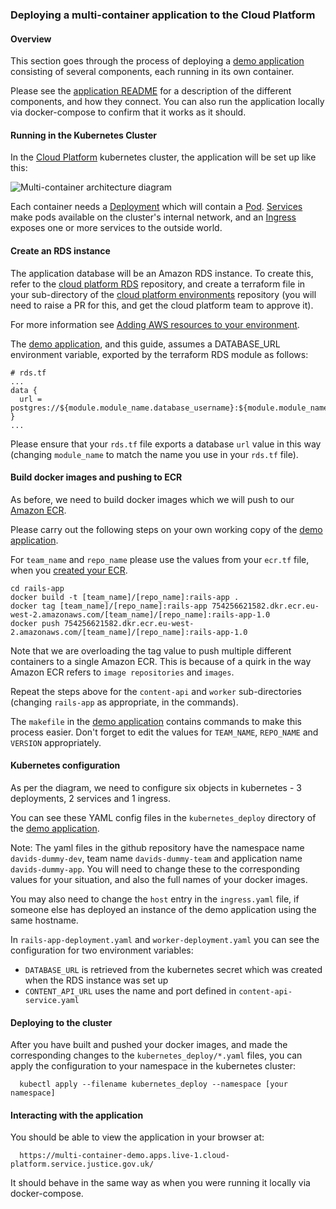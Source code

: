 ### Deploying a multi-container application to the Cloud Platform

#### Overview

This section goes through the process of deploying a [demo application][multi-demo] consisting of several components, each running in its own container.

Please see the [application README][multi-demo-readme] for a description of the different components, and how they connect. You can also run the application locally via docker-compose to confirm that it works as it should.

#### Running in the Kubernetes Cluster

In the [Cloud Platform][cloudplatform] kubernetes cluster, the application will be set up like this:

![Multi-container architecture diagram](../images/multi-container-k8s.png)

Each container needs a [Deployment][k8s-deployment] which will contain a [Pod][k8s-pod]. [Services][k8s-service] make pods available on the cluster's internal network, and an [Ingress][k8s-ingress] exposes one or more services to the outside world.

#### Create an RDS instance

The application database will be an Amazon RDS instance. To create this, refer to the [cloud platform RDS][rds-module] repository, and create a terraform file in your sub-directory of the [cloud platform environments][cp-env] repository (you will need to raise a PR for this, and get the cloud platform team to approve it).

For more information see [Adding AWS resources to your environment][add-aws-resources].

The [demo application][multi-demo], and this guide, assumes a DATABASE_URL environment variable, exported by the terraform RDS module as follows:

    # rds.tf
    ...
    data {
      url = postgres://${module.module_name.database_username}:${module.module_name.database_password}@${module.module_name.rds_instance_endpoint}/${module.module_name.database_name}
    }
    ...

Please ensure that your `rds.tf` file exports a database `url` value in this way (changing `module_name` to match the name you use in your `rds.tf` file).

#### Build docker images and pushing to ECR

As before, we need to build docker images which we will push to our [Amazon ECR][ecr].

Please carry out the following steps on your own working copy of the [demo application][multi-demo].

For `team_name` and `repo_name` please use the values from your `ecr.tf` file, when you [created your ECR][ecr-setup].

```
cd rails-app
docker build -t [team_name]/[repo_name]:rails-app .
docker tag [team_name]/[repo_name]:rails-app 754256621582.dkr.ecr.eu-west-2.amazonaws.com/[team_name]/[repo_name]:rails-app-1.0
docker push 754256621582.dkr.ecr.eu-west-2.amazonaws.com/[team_name]/[repo_name]:rails-app-1.0
```

Note that we are overloading the tag value to push multiple different containers to a single Amazon ECR. This is because of a quirk in the way Amazon ECR refers to `image repositories` and `images`.

Repeat the steps above for the `content-api` and `worker` sub-directories (changing `rails-app` as appropriate, in the commands).

The `makefile` in the [demo application][multi-demo] contains commands to make this process easier. Don't forget to edit the values for `TEAM_NAME`, `REPO_NAME` and `VERSION` appropriately.

#### Kubernetes configuration

As per the diagram, we need to configure six objects in kubernetes - 3 deployments, 2 services and 1 ingress.

You can see these YAML config files in the `kubernetes_deploy` directory of the [demo application][multi-demo].

Note: The yaml files in the github repository have the namespace name `davids-dummy-dev`, team name `davids-dummy-team` and application name `davids-dummy-app`. You will need to change these to the corresponding values for your situation, and also the full names of your docker images.

You may also need to change the `host` entry in the `ingress.yaml` file, if someone else has deployed an instance of the demo application using the same hostname.

In `rails-app-deployment.yaml` and `worker-deployment.yaml` you can see the configuration for two environment variables:

* `DATABASE_URL` is retrieved from the kubernetes secret which was created when the RDS instance was set up
* `CONTENT_API_URL` uses the name and port defined in `content-api-service.yaml`

#### Deploying to the cluster

After you have built and pushed your docker images, and made the corresponding changes to the `kubernetes_deploy/*.yaml` files, you can apply the configuration to your namespace in the kubernetes cluster:

      kubectl apply --filename kubernetes_deploy --namespace [your namespace]

#### Interacting with the application

You should be able to view the application in your browser at:

      https://multi-container-demo.apps.live-1.cloud-platform.service.justice.gov.uk/

It should behave in the same way as when you were running it locally via docker-compose.

[multi-demo]: https://github.com/ministryofjustice/cloud-platform-multi-container-demo-app
[multi-demo-readme]: https://github.com/ministryofjustice/cloud-platform-multi-container-demo-app#multi-container-demo-application
[cloudplatform]: https://github.com/ministryofjustice/cloud-platform
[k8s-deployment]: https://kubernetes.io/docs/concepts/workloads/controllers/deployment/
[k8s-pod]: https://kubernetes.io/docs/concepts/workloads/pods/pod-overview/
[k8s-service]: https://kubernetes.io/docs/concepts/services-networking/service/
[k8s-ingress]: https://kubernetes.io/docs/concepts/services-networking/ingress/
[ecr]: https://aws.amazon.com/ecr/
[rds-module]: https://github.com/ministryofjustice/cloud-platform-terraform-rds-instance
[cp-env]: https://github.com/ministryofjustice/cloud-platform-environments
[ecr-setup]: tasks.html#creating-an-ecr-repository
[add-aws-resources]: tasks.html#adding-aws-resources-to-your-environment
